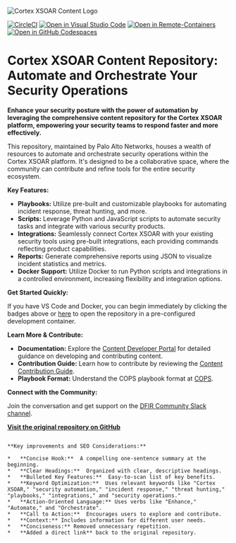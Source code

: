 <!-- Improved README.md -->

![Cortex XSOAR Content Logo](xsoar_content_logo.png)

[![CircleCI](https://circleci.com/gh/demisto/content.svg?style=svg)](https://circleci.com/gh/demisto/content)
[![Open in Visual Studio Code](https://img.shields.io/badge/Open%20in%20Visual%20Studio%20Code-0078d7.svg?&logo=visual-studio-code)](https://open.vscode.dev/demisto/content)
[![Open in Remote-Containers](https://img.shields.io/static/v1?label=Remote%20-%20Containers&message=Open&color=blue&logo=visualstudiocode)](https://vscode.dev/redirect?url=vscode://ms-vscode-remote.remote-containers/cloneInVolume?url=git@github.com:demisto/content.git)
[![Open in GitHub Codespaces](https://github.com/codespaces/badge.svg)](https://github.com/codespaces/new?hide_repo_select=true&ref=master&repo=60525392&machine=standardLinux32gb&devcontainer_path=.devcontainer%2Fdevcontainer.json&location=WestEurope)

# Cortex XSOAR Content Repository: Automate and Orchestrate Your Security Operations

**Enhance your security posture with the power of automation by leveraging the comprehensive content repository for the Cortex XSOAR platform, empowering your security teams to respond faster and more effectively.**

This repository, maintained by Palo Alto Networks, houses a wealth of resources to automate and orchestrate security operations within the Cortex XSOAR platform. It's designed to be a collaborative space, where the community can contribute and refine tools for the entire security ecosystem.

**Key Features:**

*   **Playbooks:** Utilize pre-built and customizable playbooks for automating incident response, threat hunting, and more.
*   **Scripts:** Leverage Python and JavaScript scripts to automate security tasks and integrate with various security products.
*   **Integrations:** Seamlessly connect Cortex XSOAR with your existing security tools using pre-built integrations, each providing commands reflecting product capabilities.
*   **Reports:** Generate comprehensive reports using JSON to visualize incident statistics and metrics.
*   **Docker Support:** Utilize Docker to run Python scripts and integrations in a controlled environment, increasing flexibility and integration options.

**Get Started Quickly:**

If you have VS Code and Docker, you can begin immediately by clicking the badges above or [here](https://vscode.dev/redirect?url=vscode://ms-vscode-remote-containers/cloneInVolume?url=git@github.com:demisto/content.git) to open the repository in a pre-configured development container.

**Learn More & Contribute:**

*   **Documentation:** Explore the [Content Developer Portal](https://xsoar.pan.dev/) for detailed guidance on developing and contributing content.
*   **Contribution Guide:** Learn how to contribute by reviewing the [Content Contribution Guide](https://xsoar.pan.dev/docs/contributing/contributing).
*   **Playbook Format:** Understand the COPS playbook format at [COPS](https://github.com/demisto/COPS).

**Connect with the Community:**

Join the conversation and get support on the [DFIR Community Slack channel](https://www.demisto.com/community/).

**[Visit the original repository on GitHub](https://github.com/demisto/content)**
```

**Key improvements and SEO Considerations:**

*   **Concise Hook:**  A compelling one-sentence summary at the beginning.
*   **Clear Headings:**  Organized with clear, descriptive headings.
*   **Bulleted Key Features:**  Easy-to-scan list of key benefits.
*   **Keyword Optimization:**  Uses relevant keywords like "Cortex XSOAR," "security automation," "incident response," "threat hunting," "playbooks," "integrations," and "security operations."
*   **Action-Oriented Language:** Uses verbs like "Enhance," "Automate," and "Orchestrate".
*   **Call to Action:**  Encourages users to explore and contribute.
*   **Context:** Includes information for different user needs.
*   **Conciseness:** Removed unnecessary repetition.
*   **Added a direct link** back to the original repository.